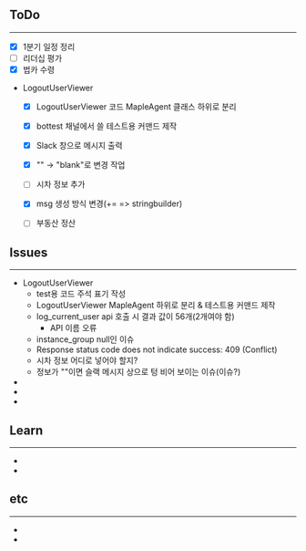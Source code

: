 ## ToDo
---
- [x] 1분기 일정 정리
- [ ] 리더십 평가
- [x] 법카 수령
- LogoutUserViewer
	- [x] LogoutUserViewer 코드 MapleAgent 클래스 하위로 분리
	- [x] bottest 채널에서 쓸 테스트용 커맨드 제작
	- [x] Slack 창으로 메시지 출력
	- [x] "" -> "blank"로 변경 작업
	- [ ] 시차 정보 추가
	- [x] msg 생성 방식 변경(+= => stringbuilder)
	- [ ] 부동산 정산


## Issues
---
- LogoutUserViewer
	- test용 코드 주석 표기 작성
	- LogoutUserViewer MapleAgent 하위로 분리 & 테스트용 커맨드 제작
	- log_current_user api 호출 시 결과 값이 56개(2개여야 함)
		- API 이름 오류
	- instance_group null인 이슈
	- Response status code does not indicate success: 409 (Conflict)
	- 시차 정보 어디로 넣어야 할지?
	- 정보가 ""이면 슬랙 메시지 상으로 텅 비어 보이는 이슈(이슈?)
- 
- 
- 

## Learn
---
- 
- 


## etc
---
- 
- 
